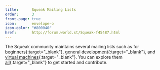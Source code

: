 ```yaml
---
title:      Squeak Mailing Lists
order:      3
front-page: true
icon:       envelope-o
icon-color: "#800040"
href:       http://forum.world.st/Squeak-f45487.html
---
```

The Squeak community maintains several mailing lists such as for 
[beginners]{:target="_blank"}, general [development]{:target="_blank"},
and [virtual machines]{:target="_blank"}. You can explore them [all][mailman]{:target="_blank"} to get started and contribute.

[beginners]:        http://forum.world.st/Squeak-Beginners-f107673.html
[development]:      http://forum.world.st/Squeak-Dev-f45488.html
[virtual machines]: http://forum.world.st/Squeak-VM-f104410.html
[mailman]:          http://lists.squeakfoundation.org